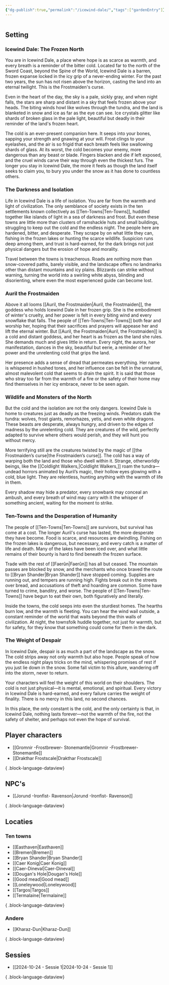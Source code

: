 ```yaml
---
{"dg-publish":true,"permalink":"/icewind-dale/","tags":["gardenEntry"]}
---
```


```table-of-contents
```
## Setting

### Icewind Dale: The Frozen North

You are in Icewind Dale, a place where hope is as scarce as warmth, and every breath is a reminder of the bitter cold. Located far to the north of the Sword Coast, beyond the Spine of the World, Icewind Dale is a barren, frozen expanse locked in the icy grip of a never-ending winter. For the past two years, the sun has not risen above the horizon, casting the land into an eternal twilight. This is the Frostmaiden's curse.

Even in the heart of the day, the sky is a pale, sickly gray, and when night falls, the stars are sharp and distant in a sky that feels frozen above your heads. The biting winds howl like wolves through the tundra, and the land is blanketed in snow and ice as far as the eye can see. Ice crystals glitter like shards of broken glass in the pale light, beautiful but deadly in their reminder of the land's frozen heart.

The cold is an ever-present companion here. It seeps into your bones, sapping your strength and gnawing at your will. Frost clings to your eyelashes, and the air is so frigid that each breath feels like swallowing shards of glass. At its worst, the cold becomes your enemy, more dangerous than any beast or blade. Fingers blacken and die if left exposed, and the cruel winds carve their way through even the thickest furs. The longer you stay in Icewind Dale, the more it feels as though the land itself seeks to claim you, to bury you under the snow as it has done to countless others.

### The Darkness and Isolation

Life in Icewind Dale is a life of isolation. You are far from the warmth and light of civilization. The only semblance of society exists in the ten settlements known collectively as [[Ten-Towns\|Ten-Towns]], huddled together like islands of light in a sea of darkness and frost. But even these towns are little more than clusters of ramshackle huts and small buildings, struggling to keep out the cold and the endless night. The people here are hardened, bitter, and desperate. They scrape by on what little they can, fishing in the frozen lakes or hunting the scarce wildlife. Suspicion runs deep among them, and trust is hard-earned, for the dark brings not just physical dangers but the erosion of hope and morality.

Travel between the towns is treacherous. Roads are nothing more than snow-covered paths, barely visible, and the landscape offers no landmarks other than distant mountains and icy plains. Blizzards can strike without warning, turning the world into a swirling white abyss, blinding and disorienting, where even the most experienced guide can become lost.

### Auril the Frostmaiden

Above it all looms [[Auril, the Frostmaiden\|Auril, the Frostmaiden]], the goddess who holds Icewind Dale in her frozen grip. She is the embodiment of winter's cruelty, and her power is felt in every biting wind and every snowflake that falls. The people of [[Ten-Towns\|Ten-Towns]] both fear and worship her, hoping that their sacrifices and prayers will appease her and lift the eternal winter. But [[Auril, the Frostmaiden\|Auril, the Frostmaiden]] is a cold and distant goddess, and her heart is as frozen as the land she rules. She demands much and gives little in return. Every night, the aurora, her manifestation, dances in the sky, beautiful but eerie, a reminder of her power and the unrelenting cold that grips the land.

Her presence adds a sense of dread that permeates everything. Her name is whispered in hushed tones, and her influence can be felt in the unnatural, almost malevolent cold that seems to drain the spirit. It is said that those who stray too far from the warmth of a fire or the safety of their home may find themselves in her icy embrace, never to be seen again.

### Wildlife and Monsters of the North

But the cold and the isolation are not the only dangers. Icewind Dale is home to creatures just as deadly as the freezing winds. Predators stalk the tundra: wolves, frost giants, remorhazes, yetis, and even white dragons. These beasts are desperate, always hungry, and driven to the edges of madness by the unrelenting cold. They are creatures of the wild, perfectly adapted to survive where others would perish, and they will hunt you without mercy.

More terrifying still are the creatures twisted by the magic of [[the Frostmaiden’s curse\|the Frostmaiden’s curse]]. The cold has a way of warping both the land and those who dwell within it. Strange, otherworldly beings, like the [[Coldlight Walkers,\|Coldlight Walkers,]] roam the tundra—undead horrors animated by Auril’s magic, their hollow eyes glowing with a cold, blue light. They are relentless, hunting anything with the warmth of life in them.

Every shadow may hide a predator, every snowbank may conceal an ambush, and every breath of wind may carry with it the whisper of something ancient, waiting for the moment to strike.

### Ten-Towns and the Desperation of Humanity

The people of [[Ten-Towns\|Ten-Towns]] are survivors, but survival has come at a cost. The longer Auril's curse has lasted, the more desperate they have become. Food is scarce, and resources are dwindling. Fishing on the frozen lakes is dangerous, but necessary, and every catch is a matter of life and death. Many of the lakes have been iced over, and what little remains of their bounty is hard to find beneath the frozen surface.

Trade with the rest of [[Faerûn\|Faerûn]] has all but ceased. The mountain passes are blocked by snow, and the merchants who once braved the route to [[Bryan Shander\|Bryan Shander]] have stopped coming. Supplies are running out, and tempers are running high. Fights break out in the streets over bread, and accusations of theft and hoarding are common. Some have turned to crime, banditry, and worse. The people of [[Ten-Towns\|Ten-Towns]] have begun to eat their own, both figuratively and literally.

Inside the towns, the cold seeps into even the sturdiest homes. The hearths burn low, and the warmth is fleeting. You can hear the wind wail outside, a constant reminder of the world that waits beyond the thin walls of civilization. At night, the townsfolk huddle together, not just for warmth, but for safety, for they know that something could come for them in the dark.

### The Weight of Despair

In Icewind Dale, despair is as much a part of the landscape as the snow. The cold strips away not only warmth but also hope. People speak of how the endless night plays tricks on the mind, whispering promises of rest if you just lie down in the snow. Some fall victim to this allure, wandering off into the storm, never to return.

Your characters will feel the weight of this world on their shoulders. The cold is not just physical—it is mental, emotional, and spiritual. Every victory in Icewind Dale is hard-earned, and every failure carries the weight of finality. There is no mercy in this land, no second chances.

In this place, the only constant is the cold, and the only certainty is that, in Icewind Dale, nothing lasts forever—not the warmth of the fire, not the safety of shelter, and perhaps not even the hope of survival.

## Player characters
- [[Gromnir -Frostbrewer- Stonemantle\|Gromnir -Frostbrewer- Stonemantle]]
- [[Drakthar Frostscale\|Drakthar Frostscale]]

{ .block-language-dataview}

## NPC's
- [[Jorund -Ironfist- Ravenson\|Jorund -Ironfist- Ravenson]]

{ .block-language-dataview}

## Locaties
### Ten towns
- [[Easthaven\|Easthaven]]
- [[Bremen\|Bremen]]
- [[Bryan Shander\|Bryan Shander]]
- [[Caer Konig\|Caer Konig]]
- [[Caer-Dineval\|Caer-Dineval]]
- [[Dougan's Hole\|Dougan's Hole]]
- [[Good mead\|Good mead]]
- [[Loneleywood\|Loneleywood]]
- [[Targos\|Targos]]
- [[Termalaine\|Termalaine]]

{ .block-language-dataview}

### Andere
- [[Kharaz-Dun\|Kharaz-Dun]]

{ .block-language-dataview}

## Sessies
- [[2024-10-24 - Sessie 1\|2024-10-24 - Sessie 1]]

{ .block-language-dataview}

